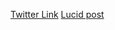 [Twitter Link](https://twitter.com/victor_kiitan/status/1165015367011508225)
[Lucid post](https://lucid.blog/kaydrizz/post/1566596366)
